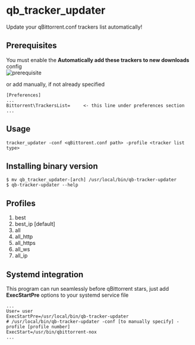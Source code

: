 # qb_tracker_updater

Update your qBittorrent.conf trackers list automatically!

## Prerequisites

You must enable the **Automatically add these trackers to new downloads** config  
![prerequisite](https://i.ibb.co/jfjtzDc/image.png)  

or add manually, if not already specified
```
[Preferences]
...
Bittorrent\TrackersList=     <- this line under preferences section
...
```

## Usage
```shell
tracker_updater -conf <qBittorent.conf path> -profile <tracker list type>
```

## Installing binary version
```shell
$ mv qb_tracker_updater-[arch] /usr/local/bin/qb-tracker-updater
$ qb-tracker-updater --help
```

## Profiles
1. best 
2. best_ip [default]
3. all 
4. all_http 
5. all_https
6. all_ws
7. all_ip

## Systemd integration

This program can run seamlessly before qBittorrent stars, just add **ExecStartPre** options to your systemd service file

```
...
User= user
ExecStartPre=/usr/local/bin/qb-tracker-updater
# /usr/local/bin/qb-tracker-updater -conf [to manually specify] -profile [profile number]
ExecStart=/usr/bin/qbittorrent-nox
...
```